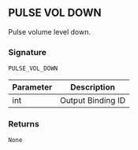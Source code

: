 ## PULSE VOL DOWN

Pulse volume level down.


### Signature

`PULSE_VOL_DOWN`


| Parameter | Description |
| --- | --- |
| int | Output Binding ID |


### Returns

`None`